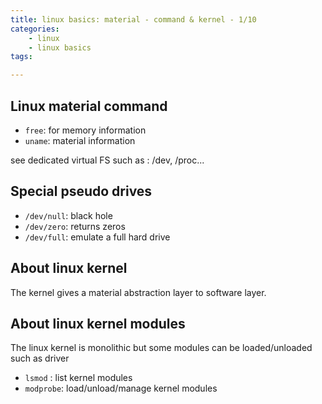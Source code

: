 ```yaml
---
title: linux basics: material - command & kernel - 1/10
categories:
    - linux
    - linux basics
tags:

---
```


## Linux material command

* `free`: for memory information
* `uname`: material information

see dedicated virtual FS such as : /dev, /proc...

## Special pseudo drives 

* `/dev/null`: black hole
* `/dev/zero`: returns zeros
* `/dev/full`: emulate a full  hard drive


## About linux kernel

The kernel gives a material abstraction layer to software layer. 

## About linux kernel modules

The linux kernel is monolithic but some modules can be loaded/unloaded such as driver


* `lsmod` : list kernel modules
* `modprobe`: load/unload/manage kernel modules